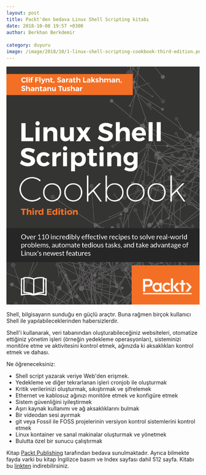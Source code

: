 ```yaml
---
layout: post
title: Packt'den bedava Linux Shell Scripting kitabı
date: 2018-10-08 19:57 +0300
author: Berkhan Berkdemir

category: duyuru
image: /image/2018/10/1-linux-shell-scripting-cookbook-third-edition.png
---
```


![Linux Shell Scripting Cookbook - Üçüncü Basım, Packt](/image/2018/10/1-linux-shell-scripting-cookbook-third-edition.png)

Shell, bilgisayarın sunduğu en güçlü araçtır. Buna rağmen birçok kullanıcı Shell ile yapılabileceklerinden habersizlerdir.

Shell'i kullanarak, veri tabanından oluşturabileceğiniz websiteleri, otomatize ettiğiniz yönetim işleri (örneğin yedekleme operasyonları), sisteminizi monitöre etme ve aktivitesini kontrol etmek, ağınızda ki aksaklıkları kontrol etmek ve dahası.

Ne öğreneceksiniz:

* Shell script yazarak veriye Web'den erişmek.
* Yedekleme ve diğer tekrarlanan işleri cronjob ile oluşturmak
* Kritik verilerinizi oluşturmak, sıkıştırmak ve şifrelemek
* Ethernet ve kablosuz ağınızı monitöre etmek ve konfigüre etmek
* Sistem güvenliğini iyileştirmek
* Aşırı kaynak kullanımı ve ağ aksaklıklarını bulmak
* Bir videodan sesi ayırmak
* git veya Fossil ile FOSS projelerinin versiyon kontrol sistemlerini kontrol etmek
* Linux kontainer ve sanal makinalar oluşturmak ve yönetmek
* Bulutta özel bir sunucu çalıştırmak

Kitap [Packt Publishing](https://www.packtpub.com) tarafından bedava sunulmaktadır. Ayrıca bilmekte fayda varki bu kitap İngilizce basım ve Index sayfası dahil 512 sayfa. Kitabı bu [linkten](https://www.packtpub.com/free-ebook/linux-shell-scripting-cookbook-third-edition) indirebilirsiniz.
